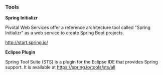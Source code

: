 ### Tools

**Spring Initializr**

Pivotal Web Services offer a reference architecture tool called "Spring Initializr" as a web service to create Spring Boot projects.

http://start.spring.io/

**Eclipse Plugin**

Spring Tool Suite (STS) is a plugin for the Eclipse IDE that provides Spring support. It is available at https://spring.io/tools/sts/all
